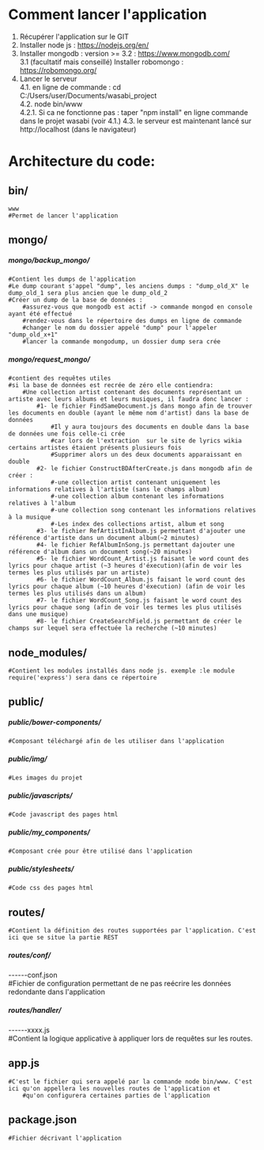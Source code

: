 
Comment lancer l'application
=======
1. Récupérer l'application sur le GIT
2. Installer node js : https://nodejs.org/en/
3. Installer mongodb : version >= 3.2 : https://www.mongodb.com/  
	3.1 (facultatif mais conseillé) Installer robomongo : https://robomongo.org/
4. Lancer le serveur  
	4.1. en ligne de commande : cd C:/Users/user/Documents/wasabi_project  
	4.2. node bin/www  
		4.2.1. Si ca ne fonctionne pas : taper "npm install" en ligne commande dans le projet wasabi (voir 4.1.) 
	4.3. le serveur est maintenant lancé sur http://localhost (dans le navigateur)  


Architecture du code:
=======
## bin/
	www  
	#Permet de lancer l'application  

## mongo/
##### mongo/backup_mongo/  
	#Contient les dumps de l'application  
	#Le dump courant s'appel "dump", les anciens dumps : "dump_old_X" le dump_old_1 sera plus ancien que le dump_old_2  
	#Créer un dump de la base de données :   
		#assurez-vous que mongodb est actif -> commande mongod en console ayant été effectué  
		#rendez-vous dans le répertoire des dumps en ligne de commande   
		#changer le nom du dossier appelé "dump" pour l'appeler "dump_old_x+1"  
		#lancer la commande mongodump, un dossier dump sera crée  
##### mongo/request_mongo/  
	#contient des requêtes utiles  
	#si la base de données est recrée de zéro elle contiendra:  
		#Une collection artist contenant des documents représentant un artiste avec leurs albums et leurs musiques, il faudra donc lancer :  
			#1- le fichier FindSameDocument.js dans mongo afin de trouver les documents en double (ayant le même nom d'artist) dans la base de données  
				#Il y aura toujours des documents en double dans la base de données une fois celle-ci crée  
				#car lors de l'extraction  sur le site de lyrics wikia certains artistes étaient présents plusieurs fois  
				#Supprimer alors un des deux documents apparaissant en double  
			#2- le fichier ConstructBDAfterCreate.js dans mongodb afin de créer :   
				#-une collection artist contenant uniquement les informations relatives à l'artiste (sans le champs album)  
				#-une collection album contenant les informations relatives à l'album  
				#-une collection song contenant les informations relatives à la musique  
				#-Les index des collections artist, album et song  
            #3- le fichier RefArtistInAlbum.js permettant d'ajouter une référence d'artiste dans un document album(~2 minutes)  
			#4- le fichier RefAlbumInSong.js permettant dajouter une référence d'album dans un document song(~20 minutes) 
			#5- le fichier WordCount_Artist.js faisant le word count des lyrics pour chaque artist (~3 heures d'éxecution)(afin de voir les termes les plus utilisés par un artiste)  
			#6- le fichier WordCount_Album.js faisant le word count des lyrics pour chaque album (~10 heures d'éxecution) (afin de voir les termes les plus utilisés dans un album)  
			#7- le fichier WordCount_Song.js faisant le word count des lyrics pour chaque song (afin de voir les termes les plus utilisés dans une musique)   
			#8- le fichier CreateSearchField.js permettant de créer le champs sur lequel sera effectuée la recherche (~10 minutes)  

## node_modules/
	#Contient les modules installés dans node js. exemple :le module require('express') sera dans ce répertoire  



## public/
##### public/bower-components/  
	#Composant téléchargé afin de les utiliser dans l'application  
##### public/img/  
	#Les images du projet  
##### public/javascripts/ 
	#Code javascript des pages html  
##### public/my_components/  
	#Composant crée pour être utilisé dans l'application  
##### public/stylesheets/  
	#Code css des pages html  



## routes/
	#Contient la définition des routes supportées par l'application. C'est ici que se situe la partie REST  
##### routes/conf/  
------conf.json  
	#Fichier de configuration permettant  de ne pas reécrire les données redondante dans l'application  
##### routes/handler/  
------xxxx.js  
	#Contient la logique applicative à appliquer lors de requêtes sur les routes.   



## app.js
	#C'est le fichier qui sera appelé par la commande node bin/www. C'est ici qu'on appellera les nouvelles routes de l'application et   
        #qu'on configurera certaines parties de l'application  



## package.json
	#Fichier décrivant l'application  



